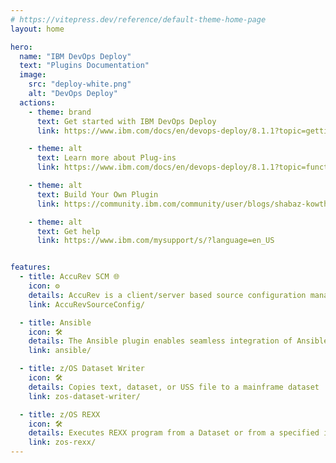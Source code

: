 ```yaml
---
# https://vitepress.dev/reference/default-theme-home-page
layout: home

hero:
  name: "IBM DevOps Deploy"
  text: "Plugins Documentation"
  image:
    src: "deploy-white.png"
    alt: "DevOps Deploy"
  actions:
    - theme: brand
      text: Get started with IBM DevOps Deploy
      link: https://www.ibm.com/docs/en/devops-deploy/8.1.1?topic=getting-started

    - theme: alt
      text: Learn more about Plug-ins
      link: https://www.ibm.com/docs/en/devops-deploy/8.1.1?topic=function-plug-ins

    - theme: alt
      text: Build Your Own Plugin
      link: https://community.ibm.com/community/user/blogs/shabaz-kowthalam/2024/11/25/creating-an-automation-plugin-for-devops-deploy

    - theme: alt
      text: Get help
      link: https://www.ibm.com/mysupport/s/?language=en_US


features:
  - title: AccuRev SCM 🌐
    icon: ⚙️ 
    details: AccuRev is a client/server based source configuration management tool developed by AccuRev Inc. and maintained by MicroFocus
    link: AccuRevSourceConfig/

  - title: Ansible
    icon: 🛠️ 
    details: The Ansible plugin enables seamless integration of Ansible environment into the DevOps Deploy deployment process, allowing you to execute various commands.
    link: ansible/

  - title: z/OS Dataset Writer
    icon: 🛠️
    details: Copies text, dataset, or USS file to a mainframe dataset
    link: zos-dataset-writer/

  - title: z/OS REXX
    icon: 🛠️
    details: Executes REXX program from a Dataset or from a specified inline text in the plugin
    link: zos-rexx/
---
```


